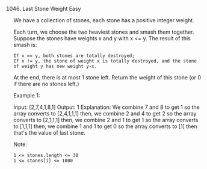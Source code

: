 1046. Last Stone Weight
Easy

We have a collection of stones, each stone has a positive integer weight.

Each turn, we choose the two heaviest stones and smash them together.  Suppose the stones have weights x and y with x <= y.  The result of this smash is:

    If x == y, both stones are totally destroyed;
    If x != y, the stone of weight x is totally destroyed, and the stone of weight y has new weight y-x.

At the end, there is at most 1 stone left.  Return the weight of this stone (or 0 if there are no stones left.)

 

Example 1:

Input: [2,7,4,1,8,1]
Output: 1
Explanation: 
We combine 7 and 8 to get 1 so the array converts to [2,4,1,1,1] then,
we combine 2 and 4 to get 2 so the array converts to [2,1,1,1] then,
we combine 2 and 1 to get 1 so the array converts to [1,1,1] then,
we combine 1 and 1 to get 0 so the array converts to [1] then that's the value of last stone.

 

Note:

    1 <= stones.length <= 30
    1 <= stones[i] <= 1000


